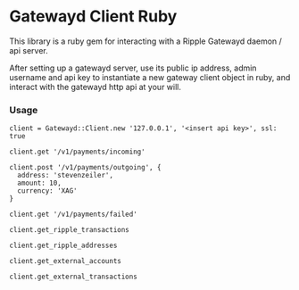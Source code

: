 # Gatewayd Client Ruby

This library is a ruby gem for interacting with a Ripple
Gatewayd daemon / api server.

After setting up a gatewayd server, use its public ip
address, admin username and api key to instantiate a new
gateway client object in ruby, and interact with the gatewayd
http api at your will.

### Usage

    client = Gatewayd::Client.new '127.0.0.1', '<insert api key>', ssl: true

    client.get '/v1/payments/incoming'

    client.post '/v1/payments/outgoing', {
      address: 'stevenzeiler',
      amount: 10,
      currency: 'XAG'
    }

    client.get '/v1/payments/failed'

    client.get_ripple_transactions

    client.get_ripple_addresses

    client.get_external_accounts

    client.get_external_transactions

